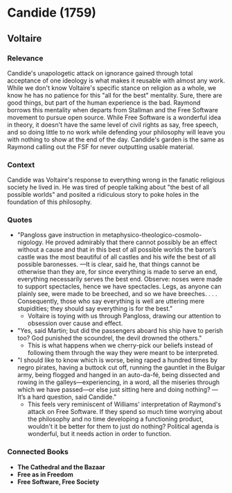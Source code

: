 # Candide (1759)

## Voltaire

### Relevance

Candide's unapologetic attack on ignorance gained through total acceptance of one ideology is what makes it reusable with almost any work. While we don't know Voltaire's specific stance on religion as a whole, we know he has no patience for this "all for the best" mentality. Sure, there are good things, but part of the human experience is the bad. Raymond borrows this mentality when departs from Stallman and the Free Software movement to pursue open source. While Free Software is a wonderful idea in theory, it doesn't have the same level of civil rights as say, free speech, and so doing little to no work while defending your philosophy will leave you with nothing to show at the end of the day. Candide's garden is the same as Raymond calling out the FSF for never outputting usable material.

### Context

Candide was Voltaire's response to everything wrong in the fanatic religious society he lived in. He was tired of people talking about "the best of all possible worlds" and posited a ridiculous story to poke holes in the foundation of this philosophy.

### Quotes

* "Pangloss gave instruction in metaphysico-theologico-cosmolo-nigology. He proved admirably that there cannot possibly be an effect without a cause and that in this best of all possible worlds the baron’s castle was the most beautiful of all castles and his wife the best of all possible baronesses. —It is clear, said he, that things cannot be otherwise than they are, for since everything is made to serve an end, everything necessarily serves the best end. Observe: noses were made to support spectacles, hence we have spectacles. Legs, as anyone can plainly see, were made to be breeched, and so we have breeches. . . . Consequently, those who say everything is well are uttering mere stupidities; they should say everything is for the best."
  * Voltaire is toying with us through Pangloss, drawing our attention to obsession over cause and effect.
* "Yes, said Martin; but did the passengers aboard his ship have to perish too? God punished the scoundrel, the devil drowned the others."
  * This is what happens when we cherry-pick our beliefs instead of following them through the way they were meant to be interpreted.
* "I should like to know which is worse, being raped a hundred times by negro pirates, having a buttock cut off, running the gauntlet in the Bulgar army, being flogged and hanged in an auto-da-fé, being dissected and rowing in the galleys—experiencing, in a word, all the miseries through which we have passed—or else just sitting here and doing nothing? —It’s a hard question, said Candide."
  * This feels very reminiscent of Williams' interpretation of Raymond's attack on Free Software. If they spend so much time worrying about the philosophy and no time developing a functioning product, wouldn't it be better for them to just do nothing? Political agenda is wonderful, but it needs action in order to function.

### Connected Books

* __The Cathedral and the Bazaar__
* __Free as in Freedom__
* __Free Software, Free Society__
